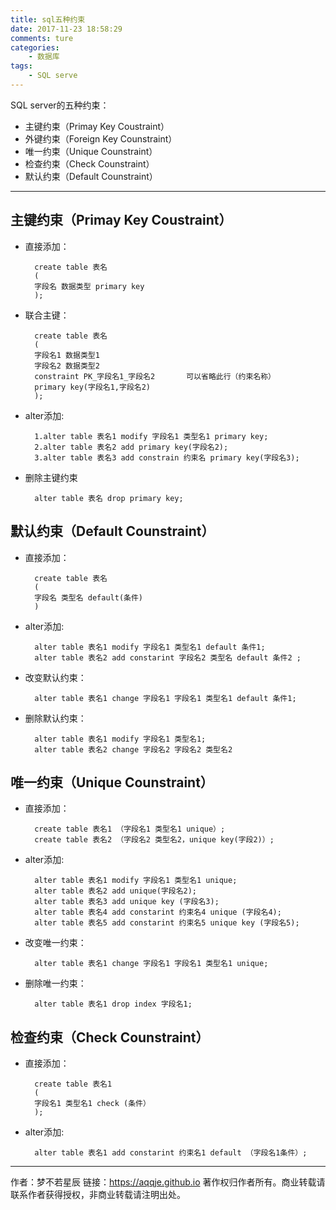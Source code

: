 ```yaml
---
title: sql五种约束
date: 2017-11-23 18:58:29
comments: ture
categories:
	- 数据库
tags:
	- SQL serve
---
```


SQL server的五种约束：

- 主键约束（Primay Key Coustraint）
- 外键约束（Foreign Key Counstraint）
- 唯一约束（Unique Counstraint）
- 检查约束（Check Counstraint）
- 默认约束（Default Counstraint）

<!-- more -->

-------------------------

## 主键约束（Primay Key Coustraint）

- 直接添加：
		

		create table 表名
		(
		字段名 数据类型 primary key
		);


- 联合主键：


		create table 表名
		(
		字段名1 数据类型1
		字段名2 数据类型2
		constraint PK_字段名1_字段名2       可以省略此行（约束名称）
		primary key(字段名1,字段名2)
		);


- alter添加:


		1.alter table 表名1 modify 字段名1 类型名1 primary key;
		2.alter table 表名2 add primary key(字段名2);
		3.alter table 表名3 add constrain 约束名 primary key(字段名3);


- 删除主键约束


		alter table 表名 drop primary key;



## 默认约束（Default Counstraint）

- 直接添加：


		create table 表名
		(
		字段名 类型名 default(条件)
		)	


- alter添加:


		alter table 表名1 modify 字段名1 类型名1 default 条件1;
		alter table 表名2 add constarint 字段名2 类型名 default 条件2 ;


- 改变默认约束：


		alter table 表名1 change 字段名1 字段名1 类型名1 default 条件1;


- 删除默认约束：


		alter table 表名1 modify 字段名1 类型名1;
		alter table 表名2 change 字段名2 字段名2 类型名2



## 唯一约束（Unique Counstraint）

- 直接添加：
		
		
		create table 表名1 （字段名1 类型名1 unique）;
		create table 表名2 （字段名2 类型名2，unique key(字段2)）;


- alter添加:


		alter table 表名1 modify 字段名1 类型名1 unique;
		alter table 表名2 add unique(字段名2);
		alter table 表名3 add unique key (字段名3);
		alter table 表名4 add constarint 约束名4 unique (字段名4);
		alter table 表名5 add constarint 约束名5 unique key (字段名5);


- 改变唯一约束：


		alter table 表名1 change 字段名1 字段名1 类型名1 unique;
		


- 删除唯一约束：


		alter table 表名1 drop index 字段名1;


## 检查约束（Check Counstraint）

- 直接添加：


		create table 表名1 
		(
		字段名1 类型名1 check (条件）
		);



- alter添加:



		alter table 表名1 add constarint 约束名1 default （字段名1条件）;









-------------------------



作者：梦不若星辰
链接：https://aqqje.github.io
著作权归作者所有。商业转载请联系作者获得授权，非商业转载请注明出处。